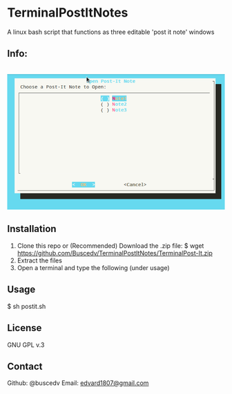 # TerminalPostItNotes
A linux bash script that functions as three editable 'post it note' windows

## Info:
<br>
<img src="TerminalPostIt.gif">


## Installation
1) Clone this repo or (Recommended) Download the .zip file:
$ wget https://github.com/Buscedv/TerminalPostItNotes/TerminalPost-It.zip
2) Extract the files
3) Open a terminal and type the following (under usage)


## Usage

$ sh postit.sh


## License

GNU GPL v.3


## Contact

Github: @buscedv
Email: edvard1807@gmail.com
